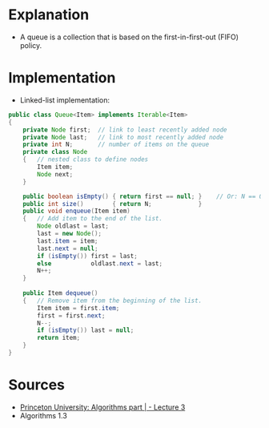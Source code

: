 # Explanation

+ A queue is a collection that is based on the first-in-first-out (FIFO) policy.
# Implementation
+ Linked-list implementation:
```java
public class Queue<Item> implements Iterable<Item> 
{
	private Node first;  // link to least recently added node
	private Node last;   // link to most recently added node
	private int N;       // number of items on the queue
	private class Node
	{   // nested class to define nodes
        Item item; 
        Node next; 
    }

	public boolean isEmpty() { return first == null; }    // Or: N == 0.
	public int size()        { return N;             } 
	public void enqueue(Item item)
	{   // Add item to the end of the list.
		Node oldlast = last; 
		last = new Node(); 
		last.item = item; 
		last.next = null;
		if (isEmpty()) first = last; 
		else           oldlast.next = last; 
		N++; 
	} 
	
	public Item dequeue()
	{   // Remove item from the beginning of the list.
		Item item = first.item; 
		first = first.next; 
		N--;
		if (isEmpty()) last = null;
		return item; 
	}
}
```
# Sources
+ [Princeton University: Algorithms part | - Lecture 3 ](https://www.coursera.org/learn/algorithms-part1/lecture/5vgrm/queues)
+ Algorithms 1.3